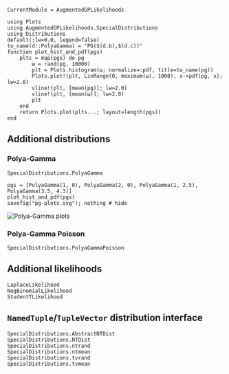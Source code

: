 ```@meta
CurrentModule = AugmentedGPLikelihoods
```

```@setup dist_plots
using Plots
using AugmentedGPLikelihoods.SpecialDistributions
using Distributions
default(;lw=0.0, legend=false)
to_name(d::PolyaGamma) = "PG($(d.b),$(d.c))"
function plot_hist_and_pdf(pgs)
    plts = map(pgs) do pg
        ω = rand(pg, 10000)
        plt = Plots.histogram(ω; normalize=:pdf, title=to_name(pg))
        Plots.plot!(plt, LinRange(0, maximum(ω), 1000), x->pdf(pg, x); lw=2.0)
        vline!(plt, [mean(pg)]; lw=2.0)
        vline!(plt, [mean(ω)]; lw=2.0)
        plt
    end
    return Plots.plot(plts...; layout=length(pgs))
end
```

## Additional distributions

### Polya-Gamma

```@docs
SpecialDistributions.PolyaGamma
```

```@example dist_plots
pgs = [PolyaGamma(1, 0), PolyaGamma(2, 0), PolyaGamma(1, 2.5), PolyaGamma(3.5, 4.3)]
plot_hist_and_pdf(pgs)
savefig("pg-plots.svg"); nothing # hide
```

![Polya-Gamma plots](pg-plots.svg)

### Polya-Gamma Poisson

```@docs
SpecialDistributions.PolyaGammaPoisson
```

## Additional likelihoods

```@docs
LaplaceLikelihood
NegBinomialLikelihood
StudentTLikelihood
```

## `NamedTuple`/`TupleVector` distribution interface

```@docs
SpecialDistributions.AbstractNTDist
SpecialDistributions.NTDist
SpecialDistributions.ntrand
SpecialDistributions.ntmean
SpecialDistributions.tvrand
SpecialDistributions.tvmean
```
